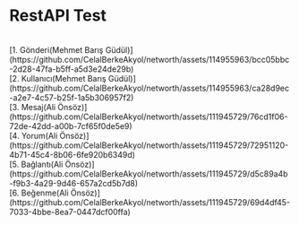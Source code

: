 <h1>RestAPI Test</h1>
<br>
[1. Gönderi(Mehmet Barış Güdül)](https://github.com/CelalBerkeAkyol/networth/assets/114955963/bcc05bbc-2d28-47fa-b5ff-a5d3e24de29b)
<br>
[2. Kullanıcı(Mehmet Barış Güdül)](https://github.com/CelalBerkeAkyol/networth/assets/114955963/ca28d9ec-a2e7-4c57-b25f-1a5b306957f2)
<br>
[3. Mesaj(Ali Önsöz)](https://github.com/CelalBerkeAkyol/networth/assets/111945729/76cd1f06-72de-42dd-a00b-7cf65f0de5e9)
<br>
[4. Yorum(Ali Önsöz)](https://github.com/CelalBerkeAkyol/networth/assets/111945729/72951120-4b71-45c4-8b06-6fe920b6349d)
<br>
[5. Bağlantı(Ali Önsöz)](https://github.com/CelalBerkeAkyol/networth/assets/111945729/d5c89a4b-f9b3-4a29-9d46-657a2cd5b7d8)
<br>
[6. Beğenme(Ali Önsöz)](https://github.com/CelalBerkeAkyol/networth/assets/111945729/69d4df45-7033-4bbe-8ea7-0447dcf00ffa)
